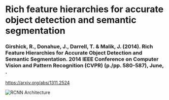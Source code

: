 # Rich feature hierarchies for accurate object detection and semantic segmentation

### Girshick, R., Donahue, J., Darrell, T. & Malik, J. (2014). Rich Feature Hierarchies for Accurate Object Detection and Semantic Segmentation. 2014 IEEE Conference on Computer Vision and Pattern Recognition (CVPR) (p./pp. 580-587), June, .

https://arxiv.org/abs/1311.2524

![RCNN Architecture](https://neurohive.io/wp-content/uploads/2018/11/Capture-16.jpg)
